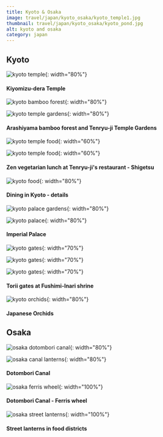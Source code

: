 ```yaml
---
title: Kyoto & Osaka
image: travel/japan/kyoto_osaka/kyoto_temple1.jpg
thumbnail: travel/japan/kyoto_osaka/kyoto_pond.jpg
alt: kyoto and osaka
category: japan
---
```


## Kyoto

![kyoto temple](./assets/img/travel/japan/kyoto_osaka/kyoto_temple2.jpg){: width="80%"}

#### Kiyomizu-dera Temple

![kyoto bamboo forest](./assets/img/travel/japan/kyoto_osaka/kyoto_bamboo.jpg){: width="80%"}

![kyoto temple gardens](./assets/img/travel/japan/kyoto_osaka/kyoto_pond.jpg){: width="80%"}

#### Arashiyama bamboo forest and Tenryu-ji Temple Gardens

![kyoto temple food](./assets/img/travel/japan/kyoto_osaka/kyoto_temple_food1.jpg){: width="60%"}

![kyoto temple food](./assets/img/travel/japan/kyoto_osaka/kyoto_temple_food2.jpg){: width="60%"}

#### Zen vegetarian lunch at Tenryu-ji's restaurant - Shigetsu

![kyoto food](./assets/img/travel/japan/kyoto_osaka/kyoto_food_details.jpg){: width="80%"}

#### Dining in Kyoto - details

![kyoto palace gardens](./assets/img/travel/japan/kyoto_osaka/kyoto_gardens.jpg){: width="80%"}

![kyoto palace](./assets/img/travel/japan/kyoto_osaka/kyoto_palace.jpg){: width="80%"}

#### Imperial Palace

![kyoto gates](./assets/img/travel/japan/kyoto_osaka/kyoto_gates1.jpg){: width="70%"}

![kyoto gates](./assets/img/travel/japan/kyoto_osaka/kyoto_gates2.jpg){: width="70%"}

![kyoto gates](./assets/img/travel/japan/kyoto_osaka/kyoto_gates3.jpg){: width="70%"}

#### Torii gates at Fushimi-Inari shrine

![kyoto orchids](./assets/img/travel/japan/kyoto_osaka/kyoto_orchids.jpg){: width="80%"}

#### Japanese Orchids

## Osaka

![osaka dotombori canal](./assets/img/travel/japan/kyoto_osaka/osaka_canal.jpg){: width="80%"}

![osaka canal lanterns](./assets/img/travel/japan/kyoto_osaka/osaka_canal_lanterns.jpg){: width="80%"}

#### Dotombori Canal

![osaka ferris wheel](./assets/img/travel/japan/kyoto_osaka/osaka_ferris_wheel.jpg){: width="100%"}

#### Dotombori Canal - Ferris wheel

![osaka street lanterns](./assets/img/travel/japan/kyoto_osaka/osaka_street_lanterns.jpg){: width="100%"}

#### Street lanterns in food districts
